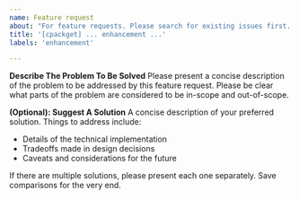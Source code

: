 ```yaml
---
name: Feature request
about: "For feature requests. Please search for existing issues first. Also see CONTRIBUTING."
title: '[cpackget] ... enhancement ...'
labels: 'enhancement'

---
```


**Describe The Problem To Be Solved**
Please present a concise description of the problem to be addressed by this feature request. Please be clear what parts of the problem are considered to be in-scope and out-of-scope.

**(Optional): Suggest A Solution**
A concise description of your preferred solution. Things to address include:
* Details of the technical implementation
* Tradeoffs made in design decisions
* Caveats and considerations for the future

If there are multiple solutions, please present each one separately. Save comparisons for the very end.
